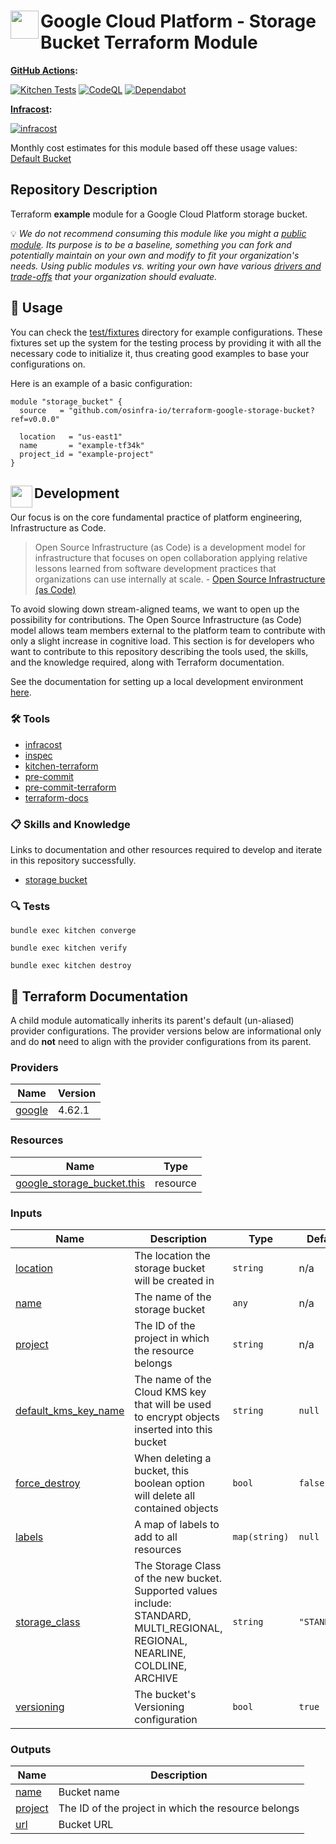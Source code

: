 # <img align="left" width="45" height="45" src="https://user-images.githubusercontent.com/1610100/198844818-02e68cb6-f6cc-4747-bf38-cd458a133628.png"> Google Cloud Platform - Storage Bucket Terraform Module

**[GitHub Actions](https://github.com/osinfra-io/terraform-google-storage-bucket/actions):**

[![Kitchen Tests](https://github.com/osinfra-io/terraform-google-storage-bucket/actions/workflows/kitchen.yml/badge.svg)](https://github.com/osinfra-io/terraform-google-storage-bucket/actions/workflows/kitchen.yml) [![CodeQL](https://github.com/osinfra-io/terraform-google-storage-bucket/actions/workflows/github-code-scanning/codeql/badge.svg)](https://github.com/osinfra-io/terraform-google-storage-bucket/actions/workflows/github-code-scanning/codeql) [![Dependabot](https://github.com/osinfra-io/terraform-google-storage-bucket/actions/workflows/dependabot.yml/badge.svg)](https://github.com/osinfra-io/terraform-google-storage-bucket/actions/workflows/dependabot.yml)

**[Infracost](https://www.infracost.io):**

[![infracost](https://img.shields.io/endpoint?label=Default%20Bucket&url=https://dashboard.api.infracost.io/shields/json/cbeecfe3-576f-4553-984c-e451a575ee47/repos/00c5bd62-c59f-44f6-8583-5632a43182fd/branch/65062ab7-4e16-4e82-ba22-22c03a84f6fc)](https://dashboard.infracost.io/org/osinfra-io/repos/00c5bd62-c59f-44f6-8583-5632a43182fd)

Monthly cost estimates for this module based off these usage values: [Default Bucket](test/fixtures/default_bucket/infracost-usage.yml)

## Repository Description

Terraform **example** module for a Google Cloud Platform storage bucket.

💡 *We do not recommend consuming this module like you might a [public module](https://registry.terraform.io/browse/modules). Its purpose is to be a baseline, something you can fork and potentially maintain on your own and modify to fit your organization's needs. Using public modules vs. writing your own have various [drivers and trade-offs](https://github.com/orgs/osinfra-io/discussions/3) that your organization should evaluate.*

## 🔩 Usage

You can check the [test/fixtures](test/fixtures/) directory for example configurations. These fixtures set up the system for the testing process by providing it with all the necessary code to initialize it, thus creating good examples to base your configurations on.

Here is an example of a basic configuration:

```hcl
module "storage_bucket" {
  source   = "github.com/osinfra-io/terraform-google-storage-bucket?ref=v0.0.0"

  location   = "us-east1"
  name       = "example-tf34k"
  project_id = "example-project"
}
```

## <img align="left" width="35" height="35" src="https://github.com/osinfra-io/github-organization-management/assets/1610100/39d6ae3b-ccc2-42db-92f1-276a5bc54e65"> Development

Our focus is on the core fundamental practice of platform engineering, Infrastructure as Code.

>Open Source Infrastructure (as Code) is a development model for infrastructure that focuses on open collaboration applying relative lessons learned from software development practices that organizations can use internally at scale. - [Open Source Infrastructure (as Code)](https://www.osinfra.io)

To avoid slowing down stream-aligned teams, we want to open up the possibility for contributions. The Open Source Infrastructure (as Code) model allows team members external to the platform team to contribute with only a slight increase in cognitive load. This section is for developers who want to contribute to this repository describing the tools used, the skills, and the knowledge required, along with Terraform documentation.

See the documentation for setting up a local development environment [here](https://docs.osinfra.io/fundamentals/development-setup).

### 🛠️ Tools

- [infracost](https://github.com/infracost/infracost)
- [inspec](https://github.com/inspec/inspec)
- [kitchen-terraform](https://github.com/newcontext-oss/kitchen-terraform)
- [pre-commit](https://github.com/pre-commit/pre-commit)
- [pre-commit-terraform](https://github.com/antonbabenko/pre-commit-terraform)
- [terraform-docs](https://github.com/terraform-docs/terraform-docs)

### 📋 Skills and Knowledge

Links to documentation and other resources required to develop and iterate in this repository successfully.

- [storage bucket](https://cloud.google.com/storage/docs/buckets)

### 🔍 Tests

```none
bundle exec kitchen converge
```

```none
bundle exec kitchen verify
```

```none
bundle exec kitchen destroy
```

## 📓 Terraform Documentation

A child module automatically inherits its parent's default (un-aliased) provider configurations. The provider versions below are informational only and do **not** need to align with the provider configurations from its parent.

<!-- BEGINNING OF PRE-COMMIT-TERRAFORM DOCS HOOK -->
### Providers

| Name | Version |
|------|---------|
| <a name="provider_google"></a> [google](#provider_google) | 4.62.1 |

### Resources

| Name | Type |
|------|------|
| [google_storage_bucket.this](https://registry.terraform.io/providers/hashicorp/google/latest/docs/resources/storage_bucket) | resource |

### Inputs

| Name | Description | Type | Default | Required |
|------|-------------|------|---------|:--------:|
| <a name="input_location"></a> [location](#input_location) | The location the storage bucket will be created in | `string` | n/a | yes |
| <a name="input_name"></a> [name](#input_name) | The name of the storage bucket | `any` | n/a | yes |
| <a name="input_project"></a> [project](#input_project) | The ID of the project in which the resource belongs | `string` | n/a | yes |
| <a name="input_default_kms_key_name"></a> [default_kms_key_name](#input_default_kms_key_name) | The name of the Cloud KMS key that will be used to encrypt objects inserted into this bucket | `string` | `null` | no |
| <a name="input_force_destroy"></a> [force_destroy](#input_force_destroy) | When deleting a bucket, this boolean option will delete all contained objects | `bool` | `false` | no |
| <a name="input_labels"></a> [labels](#input_labels) | A map of labels to add to all resources | `map(string)` | `null` | no |
| <a name="input_storage_class"></a> [storage_class](#input_storage_class) | The Storage Class of the new bucket. Supported values include: STANDARD, MULTI_REGIONAL, REGIONAL, NEARLINE, COLDLINE, ARCHIVE | `string` | `"STANDARD"` | no |
| <a name="input_versioning"></a> [versioning](#input_versioning) | The bucket's Versioning configuration | `bool` | `true` | no |

### Outputs

| Name | Description |
|------|-------------|
| <a name="output_name"></a> [name](#output_name) | Bucket name |
| <a name="output_project"></a> [project](#output_project) | The ID of the project in which the resource belongs |
| <a name="output_url"></a> [url](#output_url) | Bucket URL |
<!-- END OF PRE-COMMIT-TERRAFORM DOCS HOOK -->
